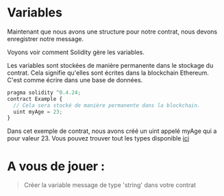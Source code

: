 # Variables

Maintenant que nous avons une structure pour notre contrat, nous devons enregistrer notre message.

Voyons voir comment Solidity gère les variables.

Les variables sont stockées de manière permanente dans le stockage du contrat. Cela signifie qu'elles sont écrites dans la blockchain Ethereum. C'est comme écrire dans une base de données.

```javascript
pragma solidity ^0.4.24;
contract Example {
  // Cela sera stocké de manière permanente dans la blockchain.
  uint myAge = 23;
}
```
Dans cet exemple de contrat, nous avons créé un uint appelé myAge qui a pour valeur 23.
Vous pouvez trouver tout les types disponible [ici](http://solidity.readthedocs.io/en/v0.4.24/types.html)

# A vous de jouer :
> Créer la variable message de type 'string' dans votre contrat